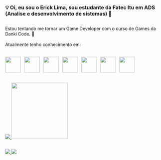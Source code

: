### 💡 Oi, eu sou o Erick Lima, sou estudante da Fatec Itu em ADS (Analise e desenvolvimento de sistemas) 🎒

##

Estou tentando me tornar um Game Developer com o curso de Games da Danki Code. 👾
<br><br>
Atualmente tenho conhecimento em:
<br><br>
<div>
  <img style="width: 50px;" src="https://cdn.jsdelivr.net/gh/devicons/devicon/icons/html5/html5-original-wordmark.svg"/>&ensp;
  <img style="width: 50px;" src="https://cdn.jsdelivr.net/gh/devicons/devicon/icons/css3/css3-original-wordmark.svg" />&ensp;
  <img style="width: 50px;" src="https://cdn.jsdelivr.net/gh/devicons/devicon/icons/php/php-original.svg" />&ensp;
  <img style="width: 50px;" src="https://cdn.jsdelivr.net/gh/devicons/devicon/icons/mysql/mysql-original-wordmark.svg" />&ensp;
  <img style="width: 50px;" src="https://cdn.jsdelivr.net/gh/devicons/devicon/icons/javascript/javascript-original.svg" />&ensp;
  <img style="width: 50px;" src="https://cdn.jsdelivr.net/gh/devicons/devicon/icons/csharp/csharp-original.svg" />&ensp;
  <img style="width: 50px;" src="https://cdn.jsdelivr.net/gh/devicons/devicon/icons/c/c-original.svg" />&ensp;
  <!--<img style="width: 50px;" src="https://cdn.jsdelivr.net/gh/devicons/devicon/icons/java/java-original-wordmark.svg" />&ensp;-->
</div>

##

<div>
  <a href="https://github.com/ERICK1800">
  <img src="https://github-readme-stats.vercel.app/api?username=erick1800&show_icons=true&theme=tokyonight&card_width=125&hide_border=false">
  <img height="180em" src="https://github-readme-stats.vercel.app/api/top-langs/?username=erick1800&show_icons=true&theme=tokyonight&layout=compact">
</div>

##

<div>
  <a href="https://www.linkedin.com/in/erick-lima-florencio-646019201" target="_blank"><img src="https://img.shields.io/badge/LinkedIn-0077B5?style=for-the-badge&logo=linkedin&logoColor=white" target="_blank">
  <a href="mailto:ericklimaflorencio@gmail.com" target="_blank"><img src="https://img.shields.io/badge/Gmail-D14836?style=for-the-badge&logo=gmail&logoColor=white"_blank">
</div>
